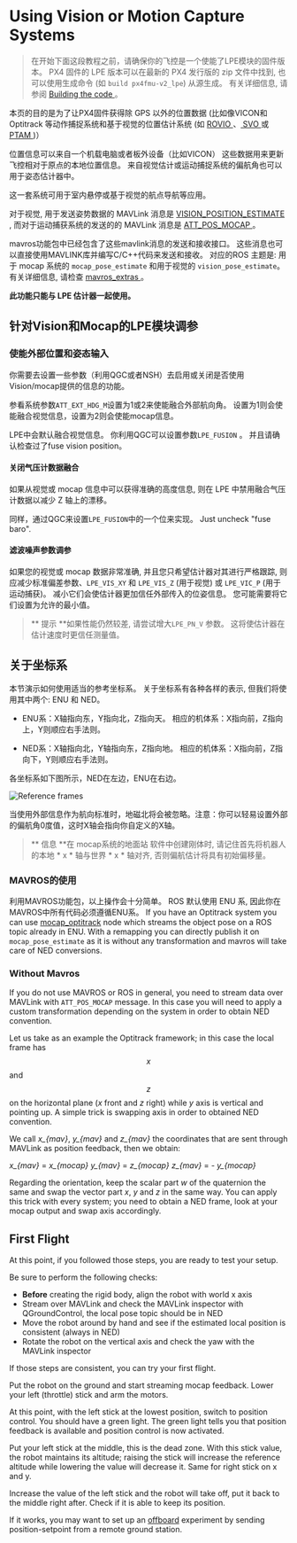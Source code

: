 # Using Vision or Motion Capture Systems

> 在开始下面这段教程之前，请确保你的飞控是一个使能了LPE模块的固件版本。 PX4 固件的 LPE 版本可以在最新的 PX4 发行版的 zip 文件中找到, 也可以使用生成命令 (如 ` build px4fmu-v2_lpe `) 从源生成。 有关详细信息, 请参阅 [ Building the code ](../setup/building_px4.md)。

本页的目的是为了让PX4固件获得除 GPS 以外的位置数据 (比如像VICON和 Optitrack 等动作捕捉系统和基于视觉的位置估计系统 (如 [ ROVIO ](https://github.com/ethz-asl/rovio)、[ SVO ](https://github.com/uzh-rpg/rpg_svo) 或 [ PTAM ](https://github.com/ethz-asl/ethzasl_ptam))）

位置信息可以来自一个机载电脑或者板外设备（比如VICON） 这些数据用来更新飞控相对于原点的本地位置信息。 来自视觉估计或运动捕捉系统的偏航角也可以用于姿态估计器中。

这一套系统可用于室内悬停或基于视觉的航点导航等应用。

对于视觉, 用于发送姿势数据的 MAVLink 消息是 [ VISION_POSITION_ESTIMATE ](https://mavlink.io/en/messages/common.html#VISION_POSITION_ESTIMATE), 而对于运动捕获系统的发送的的 MAVLink 消息是 [ ATT_POS_MOCAP ](https://mavlink.io/en/messages/common.html#ATT_POS_MOCAP) 。

mavros功能包中已经包含了这些mavlink消息的发送和接收接口。 这些消息也可以直接使用MAVLINK库并编写C/C++代码来发送和接收。 对应的ROS 主题是: 用于 mocap 系统的 ` mocap_pose_estimate ` 和用于视觉的 ` vision_pose_estimate `。 有关详细信息, 请检查 [ mavros_extras ](http://wiki.ros.org/mavros_extras)。

**此功能只能与 LPE 估计器一起使用。**

## 针对Vision和Mocap的LPE模块调参

### 使能外部位置和姿态输入

你需要去设置一些参数（利用QGC或者NSH）去启用或关闭是否使用Vision/mocap提供的信息的功能。

参看系统参数`ATT_EXT_HDG_M`设置为1或2来使能融合外部航向角。 设置为1则会使能融合视觉信息，设置为2则会使能mocap信息。

LPE中会默认融合视觉信息。 你利用QGC可以设置参数`LPE_FUSION` 。 并且请确认检查过了fuse vision position。

#### 关闭气压计数据融合

如果从视觉或 mocap 信息中可以获得准确的高度信息, 则在 LPE 中禁用融合气压计数据以减少 Z 轴上的漂移。

同样，通过QGC来设置`LPE_FUSION`中的一个位来实现。 Just uncheck "fuse baro".

#### 滤波噪声参数调参

如果您的视觉或 mocap 数据非常准确, 并且您只希望估计器对其进行严格跟踪, 则应减少标准偏差参数、` LPE_VIS_XY ` 和 ` LPE_VIS_Z ` (用于视觉) 或 ` LPE_VIC_P ` (用于运动捕获)。 减小它们会使估计器更加信任外部传入的位姿信息。 您可能需要将它们设置为允许的最小值。

> ** 提示 **如果性能仍然较差, 请尝试增大` LPE_PN_V ` 参数。 这将使估计器在估计速度时更信任测量值。

## 关于坐标系

本节演示如何使用适当的参考坐标系。 关于坐标系有各种各样的表示, 但我们将使用其中两个: ENU 和 NED。

* ENU系：X轴指向东，Y指向北，Z指向天。 相应的机体系：X指向前，Z指向上，Y则顺应右手法则。

* NED系：X轴指向北，Y轴指向东，Z指向地。 相应的机体系：X指向前，Z指向下，Y则顺应右手法则。

各坐标系如下图所示，NED在左边，ENU在右边。

![Reference frames](../../assets/lpe/ref_frames.png)

当使用外部信息作为航向标准时，地磁北将会被忽略。注意：你可以轻易设置外部的偏航角0度值，这时X轴会指向你自定义的X轴。

> ** 信息 **在 mocap系统的地面站 软件中创建刚体时, 请记住首先将机器人的本地 * x * 轴与世界 * x * 轴对齐, 否则偏航估计将具有初始偏移量。

### MAVROS的使用

利用MAVROS功能包，以上操作会十分简单。 ROS 默认使用 ENU 系, 因此你在MAVROS中所有代码必须遵循ENU系。 If you have an Optitrack system you can use [mocap_optitrack](https://github.com/ros-drivers/mocap_optitrack) node which streams the object pose on a ROS topic already in ENU. With a remapping you can directly publish it on `mocap_pose_estimate` as it is without any transformation and mavros will take care of NED conversions.

### Without Mavros

If you do not use MAVROS or ROS in general, you need to stream data over MAVLink with `ATT_POS_MOCAP` message. In this case you will need to apply a custom transformation depending on the system in order to obtain NED convention.

Let us take as an example the Optitrack framework; in this case the local frame has $$x$$ and $$z$$ on the horizontal plane (*x* front and *z* right) while *y* axis is vertical and pointing up. A simple trick is swapping axis in order to obtained NED convention.

We call *x_{mav}*, *y_{mav}* and *z_{mav}* the coordinates that are sent through MAVLink as position feedback, then we obtain:

*x_{mav}* = *x_{mocap}* *y_{mav}* = *z_{mocap}* *z_{mav}* = - *y_{mocap}*

Regarding the orientation, keep the scalar part *w* of the quaternion the same and swap the vector part *x*, *y* and *z* in the same way. You can apply this trick with every system; you need to obtain a NED frame, look at your mocap output and swap axis accordingly.

## First Flight

At this point, if you followed those steps, you are ready to test your setup.

Be sure to perform the following checks:

* **Before** creating the rigid body, align the robot with world x axis
* Stream over MAVLink and check the MAVLink inspector with QGroundControl, the local pose topic should be in NED
* Move the robot around by hand and see if the estimated local position is consistent (always in NED)
* Rotate the robot on the vertical axis and check the yaw with the MAVLink inspector

If those steps are consistent, you can try your first flight.

Put the robot on the ground and start streaming mocap feedback. Lower your left (throttle) stick and arm the motors.

At this point, with the left stick at the lowest position, switch to position control. You should have a green light. The green light tells you that position feedback is available and position control is now activated.

Put your left stick at the middle, this is the dead zone. With this stick value, the robot maintains its altitude; raising the stick will increase the reference altitude while lowering the value will decrease it. Same for right stick on x and y.

Increase the value of the left stick and the robot will take off, put it back to the middle right after. Check if it is able to keep its position.

If it works, you may want to set up an [offboard](offboard_control.md) experiment by sending position-setpoint from a remote ground station.